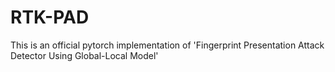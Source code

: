 # RTK-PAD
This is an official pytorch implementation of 'Fingerprint Presentation Attack Detector Using Global-Local Model'
